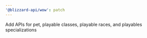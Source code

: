 ```yaml
---
'@blizzard-api/wow': patch
---
```


Add APIs for pet, playable classes, playable races, and playables specializations

